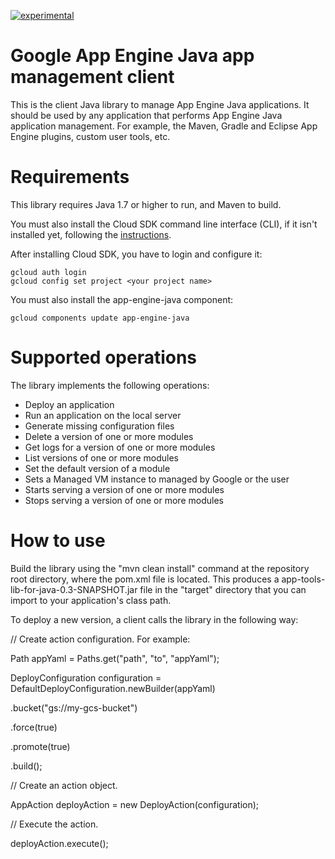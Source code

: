 [![experimental](http://badges.github.io/stability-badges/dist/experimental.svg)](http://github.com/badges/stability-badges)
# Google App Engine Java app management client

This is the client Java library to manage App Engine Java applications. It should be used by any application that performs App Engine Java application management. For example, the Maven, Gradle and Eclipse App Engine plugins, custom user tools, etc.

# Requirements

This library requires Java 1.7 or higher to run, and Maven to build.

You must also install the Cloud SDK command line interface (CLI), if it isn't installed yet, following the [instructions](https://cloud.google.com/sdk/).

After installing Cloud SDK, you have to login and configure it:

    gcloud auth login
    gcloud config set project <your project name>

You must also install the app-engine-java component:

    gcloud components update app-engine-java

# Supported operations

The library implements the following operations:

* Deploy an application
* Run an application on the local server
* Generate missing configuration files
* Delete a version of one or more modules
* Get logs for a version of one or more modules
* List versions of one or more modules
* Set the default version of a module
* Sets a Managed VM instance to managed by Google or the user
* Starts serving a version of one or more modules
* Stops serving a version of one or more modules

# How to use

Build the library using the "mvn clean install" command at the repository root directory, where the pom.xml file is located. This produces a app-tools-lib-for-java-0.3-SNAPSHOT.jar file in the "target" directory that you can import to your application's class path.

To deploy a new version, a client calls the library in the following way:

// Create action configuration. For example:

Path appYaml = Paths.get("path", "to", "appYaml");

DeployConfiguration configuration = DefaultDeployConfiguration.newBuilder(appYaml)

  .bucket("gs://my-gcs-bucket")
  
  .force(true)
  
  .promote(true)
  
  .build();

// Create an action object.

AppAction deployAction = new DeployAction(configuration);

// Execute the action.

deployAction.execute();

